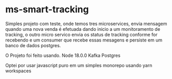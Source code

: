 # ms-smart-tracking

Simples projeto com teste, onde temos tres microservices, envia mensagem quando uma nova venda é efetuada dando inicio a um monitoramento de tracking, o outro micro servico envia os status de tracking conforme for recebendo e um consumer que recebe essas mesagens e persiste em um banco de dados postgres.

O Projeto foi feito usando.
Node 18.0.0
Kafka
Postgres

Optei por usar javascript puro em um simples monorepo usando yarn workspaces
